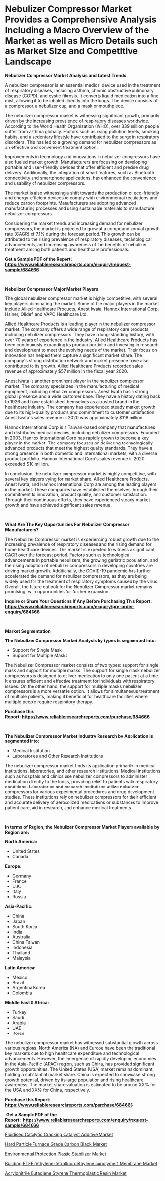<p><h1>Nebulizer Compressor Market Provides a Comprehensive Analysis Including a Macro Overview of the Market as well as Micro Details such as Market Size and Competitive Landscape</h1></p><p><strong>Nebulizer Compressor Market Analysis and Latest Trends</strong></p>
<p><p>A nebulizer compressor is an essential medical device used in the treatment of respiratory diseases, including asthma, chronic obstructive pulmonary disease (COPD), and cystic fibrosis. It converts liquid medication into a fine mist, allowing it to be inhaled directly into the lungs. The device consists of a compressor, a nebulizer cup, and a mask or mouthpiece.</p><p>The nebulizer compressor market is witnessing significant growth, primarily driven by the increasing prevalence of respiratory diseases worldwide. According to the World Health Organization (WHO), over 339 million people suffer from asthma globally. Factors such as rising pollution levels, smoking habits, and a sedentary lifestyle have contributed to the surge in respiratory disorders. This has led to a growing demand for nebulizer compressors as an effective and convenient treatment option.</p><p>Improvements in technology and innovations in nebulizer compressors have also fueled market growth. Manufacturers are focusing on developing portable and user-friendly devices that offer efficient and precise drug delivery. Additionally, the integration of smart features, such as Bluetooth connectivity and smartphone applications, has enhanced the convenience and usability of nebulizer compressors.</p><p>The market is also witnessing a shift towards the production of eco-friendly and energy-efficient devices to comply with environmental regulations and reduce carbon footprints. Manufacturers are adopting advanced manufacturing processes and using sustainable materials to manufacture nebulizer compressors.</p><p>Considering the market trends and increasing demand for nebulizer compressors, the market is projected to grow at a compound annual growth rate (CAGR) of 7.1% during the forecast period. This growth can be attributed to the rising prevalence of respiratory diseases, technological advancements, and increasing awareness of the benefits of nebulizer treatment among both patients and healthcare professionals.</p></p>
<p><strong>Get a Sample PDF of the Report:&nbsp; <a href="https://www.reliableresearchreports.com/enquiry/request-sample/684666">https://www.reliableresearchreports.com/enquiry/request-sample/684666</a></strong></p>
<p>&nbsp;</p>
<p><strong>Nebulizer Compressor Major Market Players</strong></p>
<p><p>The global nebulizer compressor market is highly competitive, with several key players dominating the market. Some of the major players in the market include Allied Healthcare Products, Anest Iwata, Hannox International Corp, Hsiner, Olidef, and VAPO Healthcare Ltd.</p><p>Allied Healthcare Products is a leading player in the nebulizer compressor market. The company offers a wide range of respiratory care products, including nebulizer compressors. They have a long-standing history, with over 70 years of experience in the industry. Allied Healthcare Products has been continuously expanding its product portfolio and investing in research and development to meet the evolving needs of the market. Their focus on innovation has helped them capture a significant market share. The company's strong distribution network and market presence have also contributed to its growth. Allied Healthcare Products recorded sales revenue of approximately $57 million in the fiscal year 2020.</p><p>Anest Iwata is another prominent player in the nebulizer compressor market. The company specializes in the manufacturing of medical equipment, including nebulizer compressors. Anest Iwata has a strong global presence and a wide customer base. They have a history dating back to 1926 and have established themselves as a trusted brand in the healthcare industry. The company has experienced steady market growth due to its high-quality products and commitment to customer satisfaction. Anest Iwata's sales revenue in 2020 was approximately $118 million.</p><p>Hannox International Corp is a Taiwan-based company that manufactures and distributes medical devices, including nebulizer compressors. Founded in 2003, Hannox International Corp has rapidly grown to become a key player in the market. The company focuses on delivering technologically advanced products that meet the highest quality standards. They have a strong presence in both domestic and international markets, with a diverse product portfolio. Hannox International Corp's sales revenue in 2020 exceeded $10 million.</p><p>In conclusion, the nebulizer compressor market is highly competitive, with several key players vying for market share. Allied Healthcare Products, Anest Iwata, and Hannox International Corp are among the leading players in the market. These companies have established themselves through their commitment to innovation, product quality, and customer satisfaction. Through their continuous efforts, they have experienced steady market growth and have achieved significant sales revenue.</p></p>
<p>&nbsp;</p>
<p><strong>What Are The Key Opportunities For Nebulizer Compressor Manufacturers?</strong></p>
<p><p>The Nebulizer Compressor market is experiencing robust growth due to the increasing prevalence of respiratory diseases and the rising demand for home healthcare devices. The market is expected to witness a significant CAGR over the forecast period. Factors such as technological advancements in portable nebulizers, the growing geriatric population, and the rising adoption of nebulizer compressors in developing countries are driving market growth. Additionally, the COVID-19 pandemic has further accelerated the demand for nebulizer compressors, as they are being widely used for the treatment of respiratory symptoms caused by the virus. Overall, the future outlook for the Nebulizer Compressor market remains promising, with opportunities for further expansion.</p></p>
<p><strong>Inquire or Share Your Questions If Any Before Purchasing This Report: <a href="https://www.reliableresearchreports.com/enquiry/pre-order-enquiry/684666">https://www.reliableresearchreports.com/enquiry/pre-order-enquiry/684666</a></strong></p>
<p>&nbsp;</p>
<p><strong>Market Segmentation</strong></p>
<p><strong>The Nebulizer Compressor Market Analysis by types is segmented into:</strong></p>
<p><ul><li>Support for Single Mask</li><li>Support for Multiple Masks</li></ul></p>
<p><p>The Nebulizer Compressor market consists of two types: support for single mask and support for multiple masks. The support for single mask nebulizer compressors is designed to deliver medication to only one patient at a time. It ensures efficient and effective treatment for individuals with respiratory issues. On the other hand, the support for multiple masks nebulizer compressors is a more versatile option. It allows for simultaneous treatment of multiple patients, making it beneficial for healthcare facilities where multiple people require respiratory therapy.</p></p>
<p><strong>Purchase this Report:&nbsp;<a href="https://www.reliableresearchreports.com/purchase/684666">https://www.reliableresearchreports.com/purchase/684666</a></strong></p>
<p>&nbsp;</p>
<p><strong>The Nebulizer Compressor Market Industry Research by Application is segmented into:</strong></p>
<p><ul><li>Medical Institution</li><li>Laboratories and Other Research Institutions</li></ul></p>
<p><p>The nebulizer compressor market finds its application primarily in medical institutions, laboratories, and other research institutions. Medical institutions such as hospitals and clinics use nebulizer compressors to administer medication directly to the lungs, providing relief to patients with respiratory conditions. Laboratories and research institutions utilize nebulizer compressors for various experimental procedures and drug development studies. These institutions rely on nebulizer compressors for their efficient and accurate delivery of aerosolized medications or substances to improve patient care, aid in research, and enhance medical treatments.</p></p>
<p>&nbsp;</p>
<p><strong>In terms of Region, the Nebulizer Compressor Market Players available by Region are:</strong></p>
<p>
    <p> <strong> North America: </strong>
        <ul>
            <li>United States</li>
            <li>Canada</li>
        </ul>
        </p> 
    <p> <strong> Europe: </strong>
        <ul>
            <li>Germany</li>
            <li>France</li>
            <li>U.K.</li>
            <li>Italy</li>
            <li>Russia</li>
        </ul>
        </p> 
    <p> <strong> Asia-Pacific: </strong>
        <ul>
            <li>China</li>
            <li>Japan</li>
            <li>South Korea</li>
            <li>India</li>
            <li>Australia</li>
            <li>China Taiwan</li>
            <li>Indonesia</li>
            <li>Thailand</li>
            <li>Malaysia</li>
        </ul>
        </p> 
    <p> <strong> Latin America: </strong>
        <ul>
            <li>Mexico</li>
            <li>Brazil</li>
            <li>Argentina Korea</li>
            <li>Colombia</li>
        </ul>
        </p> 
    <p> <strong> Middle East & Africa: </strong>
        <ul>
            <li>Turkey</li>
            <li>Saudi</li>
            <li>Arabia</li>
            <li>UAE</li>
            <li>Korea</li>
        </ul>
    </p>
    </p>
<p><p>The nebulizer compressor market has witnessed substantial growth across various regions. North America (NA) and Europe have been the traditional key markets due to high healthcare expenditure and technological advancements. However, the emergence of rapidly developing economies in the Asia-Pacific (APAC) region, such as China, has provided significant growth opportunities. The United States (USA) market remains dominant, holding a substantial market share. China is expected to showcase strong growth potential, driven by its large population and rising healthcare awareness. The market share valuation is estimated to be around XX% for the USA and XX% for China, respectively.</p></p>
<p><strong>Purchase this Report: <a href="https://www.reliableresearchreports.com/purchase/684666">https://www.reliableresearchreports.com/purchase/684666</a></strong></p>
<p>&nbsp;<strong>Get a Sample PDF of the Report:&nbsp;&nbsp;<a href="https://www.reliableresearchreports.com/enquiry/request-sample/684666">https://www.reliableresearchreports.com/enquiry/request-sample/684666</a></strong></p>
<p><strong></strong></p>
<p><p><a href="https://medium.com/@ursulastark1/fluidised-catalytic-cracking-catalyst-additive-market-comprehensive-assessment-by-type-f82d7af9f60e">Fluidised Catalytic Cracking Catalyst Additive Market</a></p><p><a href="https://medium.com/@jailynpurdy1934/hard-particle-furnace-grade-carbon-black-market-analysis-its-cagr-market-segmentation-and-global-4eab040020fa">Hard Particle Furnace Grade Carbon Black Market</a></p><p><a href="https://medium.com/@germanbraun1929/environmental-protection-plastic-stabilizer-market-the-key-to-successful-business-strategy-ab9e86bd9dac">Environmental Protection Plastic Stabilizer Market</a></p><p><a href="https://medium.com/@joelstrosin1928/building-etfe-ethylene-tetrafluoroethylene-copolymer-membrane-market-size-cagr-trends-2024-2030-3c61eae031de">Building ETFE (ethylene-tetrafluoroethylene copolymer) Membrane Market</a></p><p><a href="https://medium.com/@alaynagrant2023/decoding-acrylonitrile-butadiene-styrene-thermoplastic-resin-market-metrics-market-share-trends-f6b4dc2a7f81">Acrylonitrile Butadiene Styrene Thermoplastic Resin Market</a></p></p>